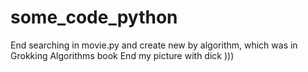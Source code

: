 # some_code_python
End searching in movie.py and create new by algorithm, which was in Grokking Algorithms book
End my picture with dick )))
